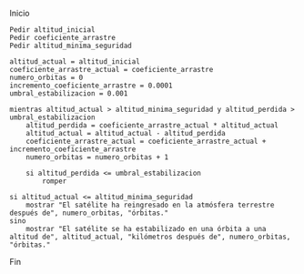 Inicio

    Pedir altitud_inicial
    Pedir coeficiente_arrastre
    Pedir altitud_minima_seguridad
    
    altitud_actual = altitud_inicial
    coeficiente_arrastre_actual = coeficiente_arrastre
    numero_orbitas = 0
    incremento_coeficiente_arrastre = 0.0001
    umbral_estabilizacion = 0.001

    mientras altitud_actual > altitud_minima_seguridad y altitud_perdida > umbral_estabilizacion
        altitud_perdida = coeficiente_arrastre_actual * altitud_actual
        altitud_actual = altitud_actual - altitud_perdida
        coeficiente_arrastre_actual = coeficiente_arrastre_actual + incremento_coeficiente_arrastre
        numero_orbitas = numero_orbitas + 1
        
        si altitud_perdida <= umbral_estabilizacion
            romper
    
    si altitud_actual <= altitud_minima_seguridad
        mostrar "El satélite ha reingresado en la atmósfera terrestre después de", numero_orbitas, "órbitas."
    sino
        mostrar "El satélite se ha estabilizado en una órbita a una altitud de", altitud_actual, "kilómetros después de", numero_orbitas, "órbitas."

Fin

